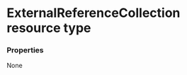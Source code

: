 # ExternalReferenceCollection resource type



### Properties
None

<!-- uuid: 6adadf0d-8c4f-44ba-ac03-65eabaafef03
2015-10-09 17:20:41 UTC -->